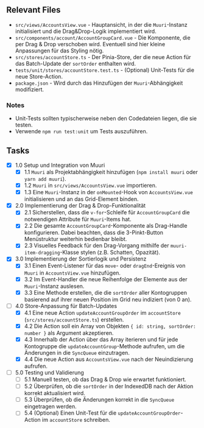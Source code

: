 ## Relevant Files

- `src/views/AccountsView.vue` - Hauptansicht, in der die `Muuri`-Instanz initialisiert und die Drag&Drop-Logik implementiert wird.
- `src/components/account/AccountGroupCard.vue` - Die Komponente, die per Drag & Drop verschoben wird. Eventuell sind hier kleine Anpassungen für das Styling nötig.
- `src/stores/accountStore.ts` - Der Pinia-Store, der die neue Action für das Batch-Update der `sortOrder` enthalten wird.
- `tests/unit/stores/accountStore.test.ts` - (Optional) Unit-Tests für die neue Store-Action.
- `package.json` - Wird durch das Hinzufügen der `Muuri`-Abhängigkeit modifiziert.

### Notes

- Unit-Tests sollten typischerweise neben den Codedateien liegen, die sie testen.
- Verwende `npm run test:unit` um Tests auszuführen.

## Tasks

- [x] 1.0 Setup und Integration von Muuri
  - [x] 1.1 `Muuri` als Projektabhängigkeit hinzufügen (`npm install muuri` oder `yarn add muuri`).
  - [x] 1.2 `Muuri` in `src/views/AccountsView.vue` importieren.
  - [x] 1.3 Eine `Muuri`-Instanz in der `onMounted`-Hook von `AccountsView.vue` initialisieren und an das Grid-Element binden.
- [x] 2.0 Implementierung der Drag & Drop-Funktionalität
  - [x] 2.1 Sicherstellen, dass die `v-for`-Schleife für `AccountGroupCard` die notwendigen Attribute für `Muuri`-Items hat.
  - [x] 2.2 Die gesamte `AccountGroupCard`-Komponente als Drag-Handle konfigurieren. Dabei beachten, dass die 3-Pinkt-Button Menüstruktur weiterhin bedienbar bleibt.
  - [x] 2.3 Visuelles Feedback für den Drag-Vorgang mithilfe der `muuri-item-dragging`-Klasse stylen (z.B. Schatten, Opazität).
- [x] 3.0 Implementierung der Sortierlogik und Persistenz
  - [x] 3.1 Einen Event-Listener für das `move`- oder `dragEnd`-Ereignis von `Muuri` in `AccountsView.vue` hinzufügen.
  - [x] 3.2 Im Event-Handler die neue Reihenfolge der Elemente aus der `Muuri`-Instanz auslesen.
  - [x] 3.3 Eine Methode erstellen, die die `sortOrder` aller Kontogruppen basierend auf ihrer neuen Position im Grid neu indiziert (von 0 an).
- [ ] 4.0 Store-Anpassung für Batch-Updates
  - [x] 4.1 Eine neue Action `updateAccountGroupOrder` im `accountStore` (`src/stores/accountStore.ts`) erstellen.
  - [x] 4.2 Die Action soll ein Array von Objekten `{ id: string, sortOrder: number }` als Argument akzeptieren.
  - [x] 4.3 Innerhalb der Action über das Array iterieren und für jede Kontogruppe die `updateAccountGroup`-Methode aufrufen, um die Änderungen in die `SyncQueue` einzutragen.
  - [x] 4.4 Die neue Action aus `AccountsView.vue` nach der Neuindizierung aufrufen.
- [ ] 5.0 Testing und Validierung
  - [ ] 5.1 Manuell testen, ob das Drag & Drop wie erwartet funktioniert.
  - [ ] 5.2 Überprüfen, ob die `sortOrder` in der IndexedDB nach der Aktion korrekt aktualisiert wird.
  - [ ] 5.3 Überprüfen, ob die Änderungen korrekt in die `SyncQueue` eingetragen werden.
  - [ ] 5.4 (Optional) Einen Unit-Test für die `updateAccountGroupOrder`-Action im `accountStore` schreiben.
